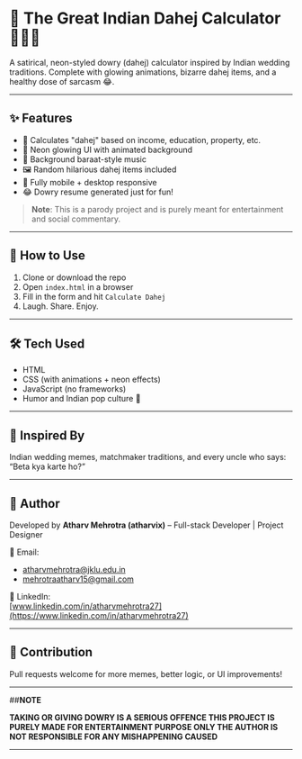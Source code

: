 # 💸 The Great Indian Dahej Calculator 🤵💍👰

A satirical, neon-styled dowry (dahej) calculator inspired by Indian wedding traditions. Complete with glowing animations, bizarre dahej items, and a healthy dose of sarcasm 😂.

---

## ✨ Features

- 🧮 Calculates "dahej" based on income, education, property, etc.
- 🌈 Neon glowing UI with animated background
- 🎷 Background baraat-style music
- 🖼 Random hilarious dahej items included
- 📱 Fully mobile + desktop responsive
- 😂 Dowry resume generated just for fun!

> **Note**: This is a parody project and is purely meant for entertainment and social commentary.

---

## 🚀 How to Use

1. Clone or download the repo
2. Open `index.html` in a browser
3. Fill in the form and hit `Calculate Dahej`
4. Laugh. Share. Enjoy.

---

## 🛠 Tech Used

- HTML
- CSS (with animations + neon effects)
- JavaScript (no frameworks)
- Humor and Indian pop culture 🎉

---

## 🧠 Inspired By

Indian wedding memes, matchmaker traditions, and every uncle who says: “Beta kya karte ho?”

---

## 🙋 Author

Developed by **Atharv Mehrotra (atharvix)** – Full-stack Developer | Project Designer

📧 Email:  
- [atharvmehrotra@jklu.edu.in](mailto:atharvmehrotra@jklu.edu.in)  
- [mehrotraatharv15@gmail.com](mailto:mehrotraatharv15@gmail.com)

🔗 LinkedIn:  
[www.linkedin.com/in/atharvmehrotra27](https://www.linkedin.com/in/atharvmehrotra27)



---

## 🤝 Contribution

Pull requests welcome for more memes, better logic, or UI improvements!

---

##**NOTE**

**TAKING OR GIVING DOWRY IS A SERIOUS OFFENCE THIS PROJECT IS PURELY MADE FOR ENTERTAINMENT PURPOSE ONLY THE AUTHOR IS NOT RESPONSIBLE FOR ANY MISHAPPENING CAUSED**

---




